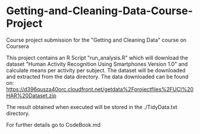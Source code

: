 Getting-and-Cleaning-Data-Course-Project
========================================

Course project submission for the "Getting and Cleaning Data" course on Coursera

  This project contains an R Script "run_analysis.R" which will download the dataset "Human Activity Recognition Using
  Smartphones Version 1.0" and calculate means per activity per subject. The dataset will be downloaded and extracted 
  from the data directory. The data downloaded can be found on: 
  https://d396qusza40orc.cloudfront.net/getdata%2Fprojectfiles%2FUCI%20HAR%20Dataset.zip 
  
  The result obtained when executed will be stored in the ./TidyData.txt directory.
  
  For further details go to CodeBook.md
  
  
